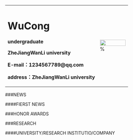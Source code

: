 <table border="0">
  <tr>
    <td width="75%">
      <h1>WuCong</h1>
      <p><b>undergraduate</b></p>
      <p><b>ZheJiangWanLi university</b></p>
      <p><b>E-mail：1234567789@qq.com</b></p>
      <p><b>address：ZheJiangWanLi university</b></p>
    </td>
    <td width="25%">
      <img src="/zhengjianzhao.jpg" width="100%">      % 
    </td>
  </tr>
</table>
###NEWS

####FIERST NEWS

###HONOR AWARDS

###RESEARCH

####UNIVERSITY/RESEARCH INSTITUTIO/COMPANY
